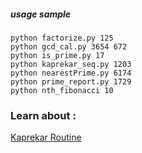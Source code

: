 ##### usage sample

```
python factorize.py 125
python gcd_cal.py 3654 672
python is_prime.py 17
python kaprekar_seq.py 1203
python nearestPrime.py 6174
python prime_report.py 1729
python nth_fibonacci 10
```

### Learn about :
[Kaprekar Routine](https://en.wikipedia.org/wiki/Kaprekar%27s_routine)
